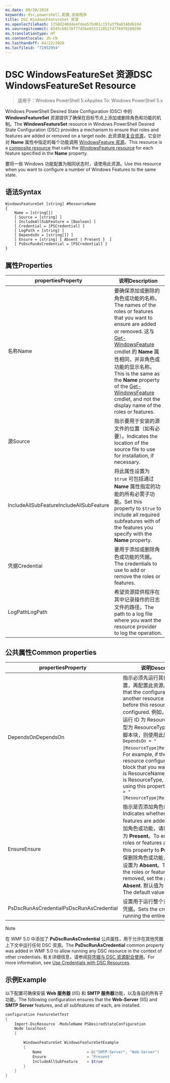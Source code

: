```yaml
---
ms.date: 09/20/2019
keywords: dsc,powershell,配置,安装程序
title: DSC WindowsFeatureSet 资源
ms.openlocfilehash: 1758d248dde4fdee57bd01c157a3f9a8340d6194
ms.sourcegitcommit: 6545c60578f7745be015111052fd7769f8289296
ms.translationtype: HT
ms.contentlocale: zh-CN
ms.lasthandoff: 04/22/2020
ms.locfileid: "71952954"
---
```

# <a name="dsc-windowsfeatureset-resource"></a><span data-ttu-id="1bc44-103">DSC WindowsFeatureSet 资源</span><span class="sxs-lookup"><span data-stu-id="1bc44-103">DSC WindowsFeatureSet Resource</span></span>

> <span data-ttu-id="1bc44-104">适用于：Windows PowerShell 5.x</span><span class="sxs-lookup"><span data-stu-id="1bc44-104">Applies To: Windows PowerShell 5.x</span></span>

<span data-ttu-id="1bc44-105">Windows PowerShell Desired State Configuration (DSC) 中的 **WindowsFeatureSet** 资源提供了确保在目标节点上添加或删除角色和功能的机制。</span><span class="sxs-lookup"><span data-stu-id="1bc44-105">The **WindowsFeatureSet** resource in Windows PowerShell Desired State Configuration (DSC) provides a mechanism to ensure that roles and features are added or removed on a target node.</span></span> <span data-ttu-id="1bc44-106">此资源是[复合资源](../../../resources/authoringResourceComposite.md)，它会针对 **Name** 属性中指定的每个功能调用 [WindowsFeature 资源](windowsfeatureResource.md)。</span><span class="sxs-lookup"><span data-stu-id="1bc44-106">This resource is a [composite resource](../../../resources/authoringResourceComposite.md) that calls the [WindowsFeature resource](windowsfeatureResource.md) for each feature specified in the **Name** property.</span></span>

<span data-ttu-id="1bc44-107">要将一些 Windows 功能配置为相同状态时，请使用此资源。</span><span class="sxs-lookup"><span data-stu-id="1bc44-107">Use this resource when you want to configure a number of Windows Features to the same state.</span></span>

## <a name="syntax"></a><span data-ttu-id="1bc44-108">语法</span><span class="sxs-lookup"><span data-stu-id="1bc44-108">Syntax</span></span>

```Syntax
WindowsFeatureSet [string] #ResourceName
{
    Name = [string[]]
    [ Source = [string] ]
    [ IncludeAllSubFeature = [Boolean] ]
    [ Credential = [PSCredential] ]
    [ LogPath = [string] ]
    [ DependsOn = [string[]] ]
    [ Ensure = [string] { Absent | Present }  ]
    [ PsDscRunAsCredential = [PSCredential] ]
}
```

## <a name="properties"></a><span data-ttu-id="1bc44-109">属性</span><span class="sxs-lookup"><span data-stu-id="1bc44-109">Properties</span></span>

|  <span data-ttu-id="1bc44-110">properties</span><span class="sxs-lookup"><span data-stu-id="1bc44-110">Property</span></span>  |  <span data-ttu-id="1bc44-111">说明</span><span class="sxs-lookup"><span data-stu-id="1bc44-111">Description</span></span>   |
|---|---|
|<span data-ttu-id="1bc44-112">名称</span><span class="sxs-lookup"><span data-stu-id="1bc44-112">Name</span></span> |<span data-ttu-id="1bc44-113">要确保添加或删除的角色或功能的名称。</span><span class="sxs-lookup"><span data-stu-id="1bc44-113">The names of the roles or features that you want to ensure are added or removed.</span></span> <span data-ttu-id="1bc44-114">这与 [Get-WindowsFeature](/powershell/module/servermanager/get-windowsfeature?view=winserver2012r2-ps) cmdlet 的 **Name** 属性相同，并非角色或功能的显示名称。</span><span class="sxs-lookup"><span data-stu-id="1bc44-114">This is the same as the **Name** property of the [Get-WindowsFeature](/powershell/module/servermanager/get-windowsfeature?view=winserver2012r2-ps) cmdlet, and not the display name of the roles or features.</span></span> |
|<span data-ttu-id="1bc44-115">源</span><span class="sxs-lookup"><span data-stu-id="1bc44-115">Source</span></span> |<span data-ttu-id="1bc44-116">指示要用于安装的源文件的位置（如有必要）。</span><span class="sxs-lookup"><span data-stu-id="1bc44-116">Indicates the location of the source file to use for installation, if necessary.</span></span> |
|<span data-ttu-id="1bc44-117">IncludeAllSubFeature</span><span class="sxs-lookup"><span data-stu-id="1bc44-117">IncludeAllSubFeature</span></span> |<span data-ttu-id="1bc44-118">将此属性设置为 `$true` 可包括通过 **Name** 属性指定的功能的所有必需子功能。</span><span class="sxs-lookup"><span data-stu-id="1bc44-118">Set this property to `$true` to include all required subfeatures with of the features you specify with the **Name** property.</span></span> |
|<span data-ttu-id="1bc44-119">凭据</span><span class="sxs-lookup"><span data-stu-id="1bc44-119">Credential</span></span> |<span data-ttu-id="1bc44-120">要用于添加或删除角色或功能的凭据。</span><span class="sxs-lookup"><span data-stu-id="1bc44-120">The credentials to use to add or remove the roles or features.</span></span> |
|<span data-ttu-id="1bc44-121">LogPath</span><span class="sxs-lookup"><span data-stu-id="1bc44-121">LogPath</span></span> |<span data-ttu-id="1bc44-122">希望资源提供程序在其中记录操作的日志文件的路径。</span><span class="sxs-lookup"><span data-stu-id="1bc44-122">The path to a log file where you want the resource provider to log the operation.</span></span> |

## <a name="common-properties"></a><span data-ttu-id="1bc44-123">公共属性</span><span class="sxs-lookup"><span data-stu-id="1bc44-123">Common properties</span></span>

|<span data-ttu-id="1bc44-124">properties</span><span class="sxs-lookup"><span data-stu-id="1bc44-124">Property</span></span> |<span data-ttu-id="1bc44-125">说明</span><span class="sxs-lookup"><span data-stu-id="1bc44-125">Description</span></span> |
|---|---|
|<span data-ttu-id="1bc44-126">DependsOn</span><span class="sxs-lookup"><span data-stu-id="1bc44-126">DependsOn</span></span> |<span data-ttu-id="1bc44-127">指示必须先运行其他资源的配置，再配置此资源。</span><span class="sxs-lookup"><span data-stu-id="1bc44-127">Indicates that the configuration of another resource must run before this resource is configured.</span></span> <span data-ttu-id="1bc44-128">例如，如果想要首先运行 ID 为 ResourceName、类型为 ResourceType 的资源配置脚本块，则使用此属性的语法为 `DependsOn = "[ResourceType]ResourceName"`。</span><span class="sxs-lookup"><span data-stu-id="1bc44-128">For example, if the ID of the resource configuration script block that you want to run first is ResourceName and its type is ResourceType, the syntax for using this property is `DependsOn = "[ResourceType]ResourceName"`.</span></span> |
|<span data-ttu-id="1bc44-129">Ensure</span><span class="sxs-lookup"><span data-stu-id="1bc44-129">Ensure</span></span> |<span data-ttu-id="1bc44-130">指示是否添加角色或功能。</span><span class="sxs-lookup"><span data-stu-id="1bc44-130">Indicates whether the roles or features are added.</span></span> <span data-ttu-id="1bc44-131">若要确保添加角色或功能，请将此属性设置为 **Present**。</span><span class="sxs-lookup"><span data-stu-id="1bc44-131">To ensure that the roles or features are added, set this property to **Present**.</span></span> <span data-ttu-id="1bc44-132">若要确保删除角色或功能，请将此属性设置为 **Absent**。</span><span class="sxs-lookup"><span data-stu-id="1bc44-132">To ensure that the roles or features are removed, set the property to **Absent**.</span></span> <span data-ttu-id="1bc44-133">默认值为 **Present**。</span><span class="sxs-lookup"><span data-stu-id="1bc44-133">The default value is **Present**.</span></span> |
|<span data-ttu-id="1bc44-134">PsDscRunAsCredential</span><span class="sxs-lookup"><span data-stu-id="1bc44-134">PsDscRunAsCredential</span></span> |<span data-ttu-id="1bc44-135">设置用于运行整个资源的身份的凭据。</span><span class="sxs-lookup"><span data-stu-id="1bc44-135">Sets the credential for running the entire resource as.</span></span> |

> [!NOTE]
> <span data-ttu-id="1bc44-136">在 WMF 5.0 中添加了 **PsDscRunAsCredential** 公共属性，用于允许在其他凭据上下文中运行任何 DSC 资源。</span><span class="sxs-lookup"><span data-stu-id="1bc44-136">The **PsDscRunAsCredential** common property was added in WMF 5.0 to allow running any DSC resource in the context of other credentials.</span></span> <span data-ttu-id="1bc44-137">有关详细信息，请参阅[将凭据与 DSC 资源配合使用](../../../configurations/runasuser.md)。</span><span class="sxs-lookup"><span data-stu-id="1bc44-137">For more information, see [Use Credentials with DSC Resources](../../../configurations/runasuser.md).</span></span>

## <a name="example"></a><span data-ttu-id="1bc44-138">示例</span><span class="sxs-lookup"><span data-stu-id="1bc44-138">Example</span></span>

<span data-ttu-id="1bc44-139">以下配置可确保安装 **Web 服务器** (IIS) 和 **SMTP 服务器**功能，以及各自的所有子功能。</span><span class="sxs-lookup"><span data-stu-id="1bc44-139">The following configuration ensures that the **Web-Server** (IIS) and **SMTP Server** features, and all subfeatures of each, are installed.</span></span>

```powershell
configuration FeatureSetTest
{
    Import-DscResource -ModuleName PSDesiredStateConfiguration
    Node localhost
    {

        WindowsFeatureSet WindowsFeatureSetExample
        {
            Name                    = @("SMTP-Server", "Web-Server")
            Ensure                  = 'Present'
            IncludeAllSubFeature    = $true
        }
    }
}
```